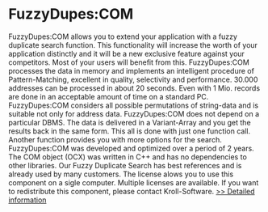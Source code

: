 # FuzzyDupes:COM
FuzzyDupes:COM allows you to extend your application with a fuzzy duplicate search function. This functionality will increase the worth of your application distinctly and it will be a new exclusive feature against your competitors. Most of your users will benefit from this. FuzzyDupes:COM processes the data in memory and implements an intelligent procedure of Pattern-Matching, excellent in quality, selectivity and performance. 30.000 addresses can be processed in about 20 seconds. Even with 1 Mio. records are done in an acceptable amount of time on a standard PC. FuzzyDupes:COM considers all possible permutations of string-data and is suitable not only for address data. FuzzyDupes:COM does not depend on a particular DBMS. The data is delivered in a Variant-Array and you get the results back in the same form. This all is done with just one function call. Another function provides you with more options for the search. FuzzyDupes:COM was developed and optimized over a period of 2 years. The COM object (OCX) was written in C++ and has no dependencies to other libraries. Our Fuzzy Duplicate Search has best references and is already used by many customers. The license alows you to use this component on a sigle computer. Multiple licenses are available. If you want to redistribute this component, please contact Kroll-Software.
[>> Detailed information](https://secure.shareit.com/shareit/product.html?productid=216894&affiliateid=200057808)